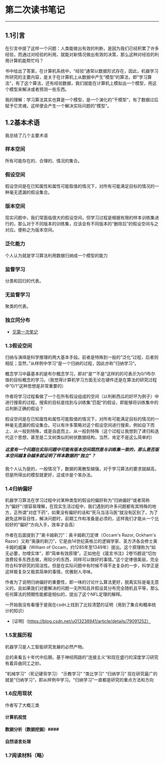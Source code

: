 # 第二次读书笔记 #
---
## 1.1引言 ##
在引言中提了这样一个问题：人类能做出有效的判断，是因为我们已经积累了许多经验，而通过对经验的利用，就能对新情况做出有效的决策，那么这种对经验的利用计算机能帮忙吗？

书中给出了答案，在计算机系统中，“经验“通常以数据形式存在，因此，机器学习所研究的主要内容，是关于在计算机上从数据中产生”模型“的算法，即”学习算法“，有了这个算法，还有经验数据，我们就能在计算机上模拟出一个模型，用这个模型来解决或者预测一些东西。

我的理解：学习算法其实也算是一个模型，是一个演化的”干模型“，有了数据过后赋予它灵魂，这样便会产生一个解决实际问题的”模型“。

## 1.2基本术语 ##
我总结了几个主要术语
### 样本空间 ###
所有可能存在的、合理的、情况的集合。


### 假设空间 ###
假设空间是在已知属性和属性可能取值的情况下，对所有可能满足目标的情况的一种毫无遗漏的假设集合。


### 版本空间 ###
现实问题中，我们常面临很大的假设空间，但学习过程是根据有限的样本训练集进行的，那么对于不同版本的训练集，应该会有不同版本的“删除后”的假设空间与之对应。便称之为版本空间。 

### 泛化能力 ###
个人认为就是学习算法利用数据归纳成一个模型的能力


### 监督学习 ###
分类和回归的代表。



### 无监督学习 ###
聚类的代表。


### 独立同分布 ###

- [见第一次笔记](第一次笔记.md)
### 1.3假设空间 ###
归纳与演绎是科学推理的两大基本手段。前者是特殊到一般的”泛化”过程，后者则相反；显然，”从样例中学习“是一个归纳的过程，因此亦称”归纳学习“。

概念学习中最基本的是布尔概念学习，即对”是“”不是“这样的的可表示为0/1布尔值的目标概念的学习。（我觉得计算机学习方面无论在硬件还是在算法的研究过程中”0/1“这种思想是非常重要的）

作者将学习过程看做了一个在所有假设组成的空间（以判断西瓜的好坏为例子）中进行搜索的过程，搜索的目标是找到与训练集”匹配“的假设，即能够将训练集中的瓜判断正确的假设？

假设空间是在已知属性和属性可能取值的情况下，对所有可能满足目标的情况的一种毫无遗漏的假设集合。可以有许多策略对这个假设空间进行搜索，例如自下而上、从一般到特殊，或是自底而上、从一般到特殊（这个过程让我想到了递归和迭代这个思想，甚至是二叉树类似的树状数据结构，当然，肯定不是这么简单的）

##### 这里有一个问题在实际问题中可能有版本空间既然是与训练集一致的，那么是否版本空间越复杂越多就证明了样本数据的“独立”？ #####
我个人认为是的，一般情况下，数据的离散型越强，对于学习算法的要求就越高，但是所得出的模型就更好，这或许是个笨办法。

### 1.4归纳偏好 ###
机器学习算法在学习过程中对某种类型的假设的偏好称为”归纳偏好“或者简称为”偏好“（很容易理解，在现实生活过程中，我们遇到的许多问题都有其特殊的地方，正所谓”对症下药“，如果没有偏好的话和”死马当活马医“就没有区别了，为了避免这种盲目性，解决问题时，前期工作和准备是必须的，这样我们才能从一个比较好的”偏好“方向入手，效率才会高）

作者在后面提到了”奥卡姆剃刀“：奥卡姆剃刀定律（Occam's Razor, Ockham's Razor）又称“奥康的剃刀”，它是由14世纪英格兰的逻辑学家、圣方济各会修士奥卡姆的威廉（William of Occam，约1285年至1349年）提出。这个原理称为“如无必要，勿增实体”，即“简单有效原理”。正如他在《箴言书注》2卷15题说“切勿浪费较多东西去做，用较少的东西，同样可以做好的事情。”这个定律很美丽，完全符合科学研究的简洁性。但是在实际问题中有时候不得不走复杂的一步，科学正是这样极复杂又极其简单的事情，优雅耐人寻味。

作者为了说明归纳偏好的重要性，即一味的讨论什么算法更好，脱离实际是毫无意义的，且如果我们对要解决的问题一无所知且并假设其分布完全随机且平等，那么任何算法的预期性能都是相似的，提出了这个NFL定理的解释。

一开始我没有看懂于是我在csdn上找到了比较清楚的证明（用到了集合和概率统计的知识）

- [证明]（https://blog.csdn.net/u013238941/article/details/79091252）

### 1.5发展历程 ###
机器学习是人工智能研究发展的必然产物。

总的来看五十年代中后期，基于神经网路的”连接主义“和现在盛行的深度学习研究有着异曲同工之妙。

”机械学习”（死记硬背学习） “示教学习” “类比学习” “归纳学习” 现在研究最广的就是”归纳学习“，即从样例中学习。“归纳学习”一直都是研究的重点方法和方向


### 1.6应用现状 ###

作者写了大概三类
#### 计算机视觉 ####
#### 数据分析（数据挖掘）####
#### 自然语言处理 ####

### 1.7阅读材料（略） ###















